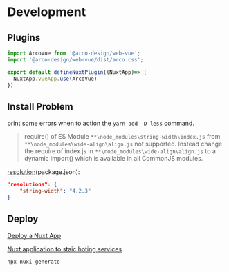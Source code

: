 # Development

## Plugins

```ts arco-design.ts
import ArcoVue from '@arco-design/web-vue';
import '@arco-design/web-vue/dist/arco.css';

export default defineNuxtPlugin((NuxtApp)=> {
  NuxtApp.vueApp.use(ArcoVue)
})
```

## Install Problem

print some errors when to action the `yarn add -D less` command.

> require() of ES Module `**\node_modules\string-width\index.js` from `**\node_modules\wide-align\align.js` not supported.
Instead change the require of index.js in `**\node_modules\wide-align\align.js` to a dynamic import() which is available in all CommonJS modules.

[resolution](https://github.com/nuxt/nuxt/issues/21231)(package.json):

```json
"resolutions": {
    "string-width": "4.2.3"
}
```

## Deploy

[Deploy a Nuxt App](https://nuxt.com/deploy)

[Nuxt application to staic hoting services](https://nuxt.com/docs/getting-started/deployment#static-hosting)

```sh
npx nuxi generate
```
